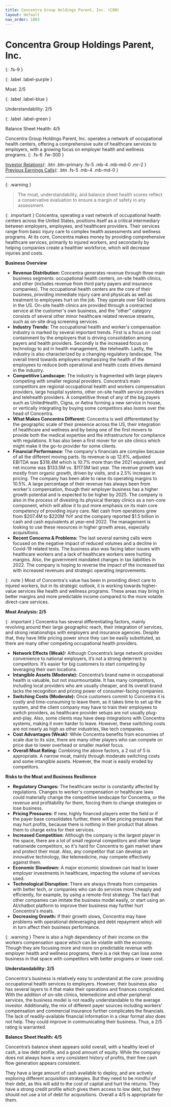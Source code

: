 ```yaml
---
title: Concentra Group Holdings Parent, Inc. (CON)
layout: default
nav_order: 1883
---
```


# Concentra Group Holdings Parent, Inc.
{: .fs-9 }

{: .label .label-purple }

Moat: 2/5

{: .label .label-blue }

Understandability: 2/5

{: .label .label-green }

Balance Sheet Health: 4/5

Concentra Group Holdings Parent, Inc. operates a network of occupational health centers, offering a comprehensive suite of healthcare services to employers, with a growing focus on employer health and wellness programs.
{: .fs-6 .fw-300 }

[Investor Relations](https://www.google.com/search?q=CON+investor+relations){: .btn .btn-primary .fs-5 .mb-4 .mb-md-0 .mr-2 }
[Previous Earnings Calls](https://discountingcashflows.com/company/CON/transcripts/){: .btn .fs-5 .mb-4 .mb-md-0 }

---

{: .warning }
>The moat, understandability, and balance sheet health scores reflect a conservative evaluation to ensure a margin of safety in any assessment.



{: .important }
Concentra, operating a vast network of occupational health centers across the United States, positions itself as a critical intermediary between employers, employees, and healthcare providers. Their services range from basic injury care to complex health assessments and wellness programs. At its core, Concentra makes money by providing comprehensive healthcare services, primarily to injured workers, and secondarily by helping companies create a healthier workforce, which will decrease injuries and costs.

**Business Overview**

*   **Revenue Distribution:** Concentra generates revenue through three main business segments: occupational health centers, on-site health clinics, and other (includes revenue from third party payers and insurance companies). The occupational health centers are the core of their business, providing immediate injury care and physicals as well as treatment to employees hurt on the job. They operate over 540 locations in the US. On-site health clinics are provided through a contracted service at the customer's own business, and the "other" category consists of several other minor healthcare related revenue streams, such as on-site drug screening services.
*   **Industry Trends:** The occupational health and worker's compensation industry is marked by several important trends. First is a focus on cost containment by the employers that is driving consolidation among payers and health providers. Secondly is the increased focus on technology to aid in health management, like telehealth. Lastly, the industry is also characterized by a changing regulatory landscape. The overall trend towards employers emphasizing the health of the employees to reduce both operational and health costs drives demand in the industry.
*   **Competitive Landscape:** The industry is fragmented with large players competing with smaller regional providers. Concentra’s main competitors are regional occupational health and workers compensation providers, large hospital systems, other on-site health service providers and telehealth providers. A competitive threat of any of the big payers such as UnitedHealth, Cigna, or Aetna forming a new service in house, or vertically integrating by buying some competitors also looms over the head of Concentra.
*   **What Makes Concentra Different:** Concentra is well differentiated by the geographic scale of their presence across the US, their integration of healthcare and wellness and by being one of the first movers to provide both the medical expertise and the infrastructure for compliance with regulations. It has also been a first mover for on site clinics which might make it the go-to provider for some clients.
*  **Financial Performance**: The company's financials are complex because of all the different moving parts.  Its revenue is up 12.6%, adjusted EBITDA was $318.4M which is 10.7% more than the 2021 equivalent, and net income was $133.5M vs. $117.5M last year. The revenue growth was mostly from organic growth, driven by visits, and a 2.5% increase in pricing. The company has been able to raise its operating margins to 10.5%. A large percentage of their revenue has always been from worker's compensation, though their employer business has a higher growth potential and is expected to be higher by 2025. The company is also in the process of divesting its physical therapy clinics as a non-core component, which will allow it to put more emphasis on its main core competency of providing injury care. Net cash from operations grew from $207.4M to $220M YoY and the company reported $1.5 billion in cash and cash equivalents at year-end 2022. The management is looking to use these resources in higher growth areas, especially acquisitions.
*   **Recent Concerns & Problems:**  The last several earning calls were focused on the negative impact of reduced volumes and a decline in Covid-19 related tests. The business also was facing labor issues with healthcare workers and a lack of healthcare workers were hurting margins. Also, the government mandated changes in tax liabilities in 2022. The company is hoping to reverse the impact of the increased tax with increased revenues and strategic operating improvements.

{: .note }
Most of Concentra's value has been in providing direct care to injured workers, but in its strategic outlook, it is working towards higher-value services like health and wellness programs. These areas may bring in better margins and more predictable income compared to the more volatile direct-care services.

**Moat Analysis: 2/5**

{: .important }
Concentra has several differentiating factors, mainly revolving around their large geographic reach, their integration of services, and strong relationships with employers and insurance agencies. Despite that, they have little pricing power since they can be easily substituted, as there are many other competing occupational health providers.

*   **Network Effects (Weak):** Although Concentra’s large network provides convenience to national employers, it’s not a strong deterrent to competitors. It’s easier for big customers to start competing by leveraging their own locations.
*   **Intangible Assets (Moderate):** Concentra’s brand name in occupational health is valuable, but not insurmountable. It has many competitors, including local providers who are usually cheaper, and its overall brand lacks the recognition and pricing power of consumer-facing companies.
*   **Switching Costs (Moderate):** Once customers commit to Concentra it is costly and time-consuming to leave them, as it takes time to set up the system, and the client company may have to train their employees to switch providers, as healthcare provider setups are not usually plug-and-play. Also, some clients may have deep integrations with Concentra systems, making it even harder to leave. However, these switching costs are not nearly as high as other industries, like tech companies.
*   **Cost Advantages (Weak):**  While Concentra benefits from economies of scale due to its size, there are many other players who can compete on price due to lower overhead or smaller market focus.
*   **Overall Moat Rating:** Combining the above factors, a 2 out of 5 is appropriate. A narrow moat, mainly through moderate switching costs and some intangible assets. However, the moat is easily eroded by competitors.

**Risks to the Moat and Business Resilience**

*   **Regulatory Changes:** The healthcare sector is constantly affected by regulations. Changes to worker's compensation or healthcare laws could materially change the competitive landscape for Concentra, or the revenue and profitability for them, forcing them to change strategies or lose business.
*   **Pricing Pressures:** If new, highly financed players enter the field or if the payer base consolidates further, there will be pricing pressures that may hurt profits, because there is nothing in their product that allows them to charge extra for their services.
*   **Increased Competition:** Although the company is the largest player in the space, there are a lot of small regional competitors and other large nationwide competitors, so it's hard for Concentra to gain market share and protect their moat. Also, any competitor that can develop an innovative technology, like telemedicine, may compete effectively against them.
*   **Economic Slowdown:** A major economic slowdown can lead to lower employer investments in healthcare, impacting the volume of services used.
*   **Technological Disruption:** There are always threats from companies with better tech, or companies who can do services more cheaply and efficiently, for example, by using a remote-first strategy. The fact that other companies can imitate the business model easily, or start using an AI/chatbot platform to improve their business may further hurt Concentra's moats.
*   **Decreasing Growth:** If their growth slows, Concentra may have problems with operational deleveraging and debt repayment which will in turn affect their business performance.

{: .warning }
There is also a high dependency of their income on the workers compensation space which can be volatile with the economy. Though they are focusing more and more on predictable revenue with employer health and wellness programs, there is a risk they can lose some business in that space with competitors with better programs or lower cost.

**Understandability: 2/5**

Concentra's business is relatively easy to understand at the core: providing occupational health services to employers. However, their business also has several layers to it that make their operations and finances complicated. With the addition of on-site clinics, telemedicine and other peripheral services, the business model is not readily understandable to the average investor. Additionally, the mix of different payer sources including workers’ compensation and commercial insurance further complicates the financials. The lack of readily-available financial information in a clear format also does not help. They could improve in communicating their business. Thus, a 2/5 rating is warranted.

**Balance Sheet Health: 4/5**

Concentra’s balance sheet appears solid overall, with a healthy level of cash, a low debt profile, and a good amount of equity. While the company does not always have a very consistent history of profits, their free cash flow generation appears consistent. 

They have a large amount of cash available to deploy, and are actively exploring different acquisition strategies. But they need to be mindful of their debt, as this will add to the cost of capital and hurt the returns. They have a strong credit profile which gives them access to low debt, but they should not use a lot of debt for acquisitions. Overall a 4/5 is appropriate for them.
